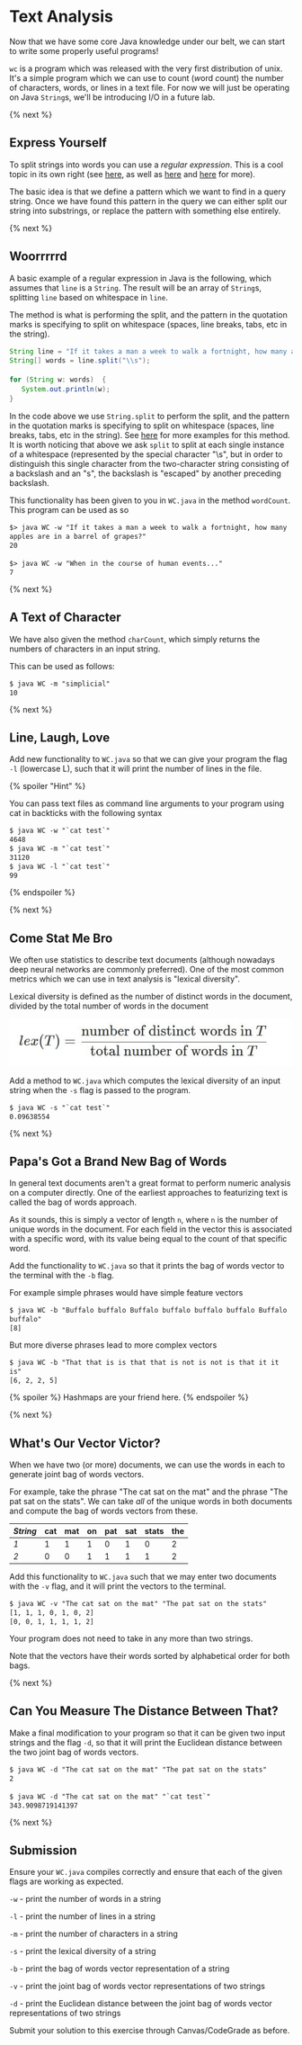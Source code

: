 # Text Analysis

Now that we have some core Java knowledge under our belt, we can start to write some properly useful programs!

`wc` is a program which was released with the very first distribution of unix. It's a simple program which we can use to count (*w*ord *c*ount) the number of characters, words, or lines in a text file. For now we will just be operating on Java `String`s, we'll be introducing I/O in a future lab.

{% next %}

## Express Yourself

To split strings into words you can use a *regular expression*. This is a cool topic in its own right (see [here](https://en.wikipedia.org/wiki/Regular_expression), as well as [here](https://docs.oracle.com/javase/tutorial/essential/regex/) and [here](https://www.javatpoint.com/java-regex) for more). 

The basic idea is that we define a pattern which we want to find in a query string. Once we have found this pattern in the query we can either split our string into substrings, or replace the pattern with something else entirely.


{% next %}

## Woorrrrrd

A basic example of a regular expression in Java is the following, which assumes that `line` is a `String`. The result will be an array of `String`s, splitting `line` based on whitespace in `line`. 

The method is what is performing the split, and the pattern in the quotation marks is specifying to split on whitespace (spaces, line breaks, tabs, etc in the string).

```java
String line = "If it takes a man a week to walk a fortnight, how many apples are in a barrel of grapes?";
String[] words = line.split("\\s");
    
for (String w: words)  {
   System.out.println(w);
}
```

In the code above we use `String.split` to perform the split, and the pattern in the quotation marks is specifying to split on whitespace (spaces, line breaks, tabs, etc in the string).
See [here](https://howtodoinjava.com/java/string/java-string-split-example) for more examples for this method.
It is worth noticing that above we ask `split` to split at each single instance of a whitespace (represented by the special character "\s", but in order to distinguish this single character from the two-character string consisting of a backslash and an "s", the backslash is "escaped" by another preceding backslash.

This functionality has been given to you in `WC.java` in the method `wordCount`. This program can be used as so 

```
$> java WC -w "If it takes a man a week to walk a fortnight, how many apples are in a barrel of grapes?"
20

$> java WC -w "When in the course of human events..."
7
```

{% next %}

## A Text of Character

We have also given the method `charCount`, which simply returns the numbers of characters in an input string. 

This can be used as follows:

```
$ java WC -m "simplicial"
10
```


{% next %}

## Line, Laugh, Love

Add new functionality to `WC.java` so that we can give your program the flag `-l` (lowercase L), such that it will print the number of lines in the file. 

{% spoiler "Hint" %}

You can pass text files as command line arguments to your program using cat in backticks with the following syntax

```
$ java WC -w "`cat test`"
4648
$ java WC -m "`cat test`"
31120
$ java WC -l "`cat test`"
99
```

{% endspoiler %}

{% next %}

## Come Stat Me Bro

We often use statistics to describe text documents (although nowadays deep neural networks are commonly preferred). One of the most common metrics which we can use in text analysis is "lexical diversity".

Lexical diversity is defined as the number of distinct words in the document, divided by the total number of words in the document

![LexicalDiversity](img/LexicalDiversity.jpg)

Add a method to `WC.java` which computes the lexical diversity of an input string when the `-s` flag is passed to the program.

```
$ java WC -s "`cat test`"
0.09638554
```

{% next %}

## Papa's Got a Brand New Bag of Words

In general text documents aren't a great format to perform numeric analysis on a computer directly. One of the earliest approaches to featurizing text is called the bag of words approach. 

As it sounds, this is simply a vector of length `n`, where `n` is the number of unique words in the document. For each field in the vector this is associated with a specific word, with its value being equal to the count of that specific word. 

Add the functionality to `WC.java` so that it prints the bag of words vector to the terminal with the `-b` flag. 

For example simple phrases would have simple feature vectors

```
$ java WC -b "Buffalo buffalo Buffalo buffalo buffalo buffalo Buffalo buffalo"
[8]
```

But more diverse phrases lead to more complex vectors

```
$ java WC -b "That that is is that that is not is not is that it it is"
[6, 2, 2, 5]
```

{% spoiler %}
Hashmaps are your friend here.
{% endspoiler %}


{% next %}



## What's Our Vector Victor?

When we have two (or more) documents, we can use the words in each to generate joint bag of words vectors. 

For example, take the phrase "The cat sat on the mat" and the phrase "The pat sat on the stats". We can take *all* of the unique words in both documents and compute the bag of words vectors from these.

| *String* | cat | mat | on | pat | sat | stats | the |
| -- | --- | --- | --- | ----- | -- | --- | --- |
| *1*  | 1   |  1  |  1 |  0 | 1  |   0   |   2  |  
| *2*  | 0   |  0  |  1 |  1 | 1  |   1   |   2  |

Add this functionality to `WC.java` such that we may enter two documents with the `-v` flag, and it will print the vectors to the terminal.

```
$ java WC -v "The cat sat on the mat" "The pat sat on the stats"
[1, 1, 1, 0, 1, 0, 2]
[0, 0, 1, 1, 1, 1, 2]
```

Your program does not need to take in any more than two strings. 

Note that the vectors have their words sorted by alphabetical order for both bags.

{% next %}

## Can You Measure The Distance Between That?

Make a final modification to your program so that it can be given two input strings and the flag `-d`, so that it will print the Euclidean distance between the two joint bag of words vectors. 

```
$ java WC -d "The cat sat on the mat" "The pat sat on the stats"
2

$ java WC -d "The cat sat on the mat" "`cat test`"
343.9098719141397
```

{% next %}

## Submission

Ensure your `WC.java` compiles correctly and ensure that each of the given flags are working as expected. 

`-w` - print the number of words in a string

`-l` - print the number of lines in a string

`-m` - print the number of characters in a string

`-s` - print the lexical diversity of a string

`-b` - print the bag of words vector representation of a string

`-v` - print the joint bag of words vector representations of two strings

`-d` - print the Euclidean distance between the joint bag of words vector representations of two strings

Submit your solution to this exercise through Canvas/CodeGrade as before.

